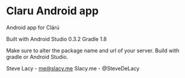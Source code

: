 Claru Android app
=============

Android app for Clárú


Built with Android Studio 0.3.2
Gradle 1.8



Make sure to alter the package name and url of your server.
Build with gradle or Android Studio.


Steve Lacy - me@slacy.me
Slacy.me - @SteveDeLacy

